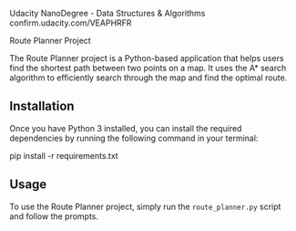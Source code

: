 Udacity NanoDegree - Data Structures & Algorithms
confirm.udacity.com/VEAPHRFR

Route Planner Project

The Route Planner project is a Python-based application that helps users find the shortest path between two points on a map. It uses the A* search algorithm to efficiently search through the map and find the optimal route.

## Installation

Once you have Python 3 installed, you can install the required dependencies by running the following command in your terminal:

pip install -r requirements.txt

## Usage

To use the Route Planner project, simply run the `route_planner.py` script and follow the prompts.


